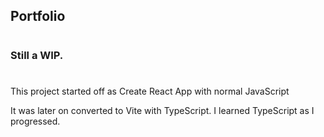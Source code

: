 ## Portfolio

#

### Still a WIP.

#

This project started off as Create React App with normal JavaScript

It was later on converted to Vite with TypeScript. I learned TypeScript as I progressed.
